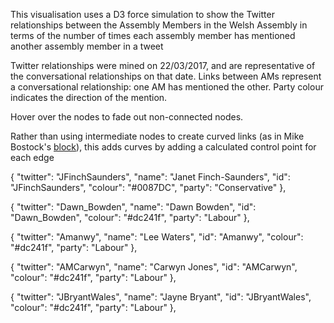 This visualisation uses a D3 force simulation to show the Twitter relationships between the Assembly Members in the Welsh Assembly in terms of the number of times each assembly member has mentioned another assembly member in a tweet

Twitter relationships were mined on 22/03/2017, and are representative of the conversational relationships on that date. Links between AMs represent a conversational relationship: one AM has mentioned the other. Party colour indicates the direction of the mention.

Hover over the nodes to fade out non-connected nodes.

Rather than using intermediate nodes to create curved links (as in Mike Bostock's [block](https://bl.ocks.org/mbostock/4600693)), this adds curves by adding a calculated control point for each edge


{
            "twitter": "JFinchSaunders",
            "name": "Janet Finch-Saunders",
            "id": "JFinchSaunders",
            "colour": "#0087DC",
            "party": "Conservative"
        },

{
            "twitter": "Dawn_Bowden",
            "name": "Dawn Bowden",
            "id": "Dawn_Bowden",
            "colour": "#dc241f",
            "party": "Labour"
        },

{
            "twitter": "Amanwy",
            "name": "Lee Waters",
            "id": "Amanwy",
            "colour": "#dc241f",
            "party": "Labour"
        },

{
            "twitter": "AMCarwyn",
            "name": "Carwyn Jones",
            "id": "AMCarwyn",
            "colour": "#dc241f",
            "party": "Labour"
        },

{
            "twitter": "JBryantWales",
            "name": "Jayne Bryant",
            "id": "JBryantWales",
            "colour": "#dc241f",
            "party": "Labour"
        },